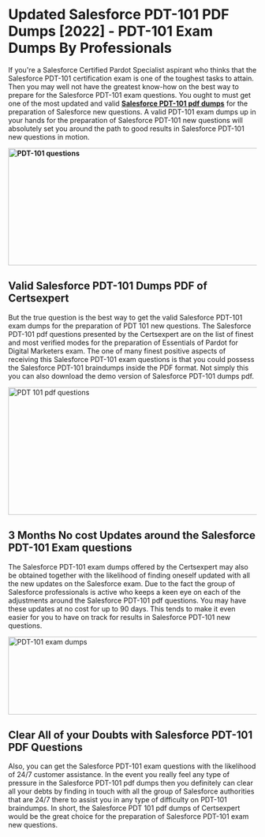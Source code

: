 <h1><strong>Updated Salesforce PDT-101 PDF Dumps [2022] - PDT-101 Exam Dumps By Professionals&nbsp;</strong></h1>
<p><span style="font-weight: 400;">If you're a Salesforce Certified Pardot Specialist aspirant who thinks that the Salesforce PDT-101 certification exam is one of the toughest tasks to attain. Then you may well not have the greatest know-how on the best way to prepare for the Salesforce PDT-101 exam questions. You ought to must get one of the most updated and valid <strong><a href="https://www.certsexpert.com/PDT-101-pdf-questions.html">Salesforce PDT-101 pdf dumps</a></strong> for the preparation of Salesforce new questions. A valid  PDT-101 exam dumps up in your hands for the preparation of Salesforce PDT-101 new questions will absolutely set you around the path to good results in Salesforce PDT-101 new questions in motion.</span></p>
<p><span style="font-weight: 400;"><strong><img style="display: block; margin-left: auto; margin-right: auto;" src="https://i.ibb.co/QXh983F/73475278-2429792180625311-4586132736837681152-n.jpg" alt="PDT-101 questions" width="632" height="238" /></strong></span></p>
<h2><strong>Valid Salesforce PDT-101 Dumps PDF of Certsexpert</strong></h2>
<p><span style="font-weight: 400;">But the true question is the best way to get the valid Salesforce PDT-101 exam dumps for the preparation of PDT 101 new questions. The Salesforce PDT-101 pdf questions presented by the Certsexpert are on the list of finest and most verified modes for the preparation of Essentials of Pardot for Digital Marketers exam. The one of many finest positive aspects of receiving this Salesforce PDT-101 exam questions is that you could possess the Salesforce PDT-101 braindumps inside the PDF format. Not simply this you can also download the demo version of Salesforce PDT-101 dumps pdf.</span></p>
<p><span style="font-weight: 400;"><img style="display: block; margin-left: auto; margin-right: auto;" src="https://i.ibb.co/Jd8hN2L/76714008-3182067705200142-8735104740007870464-n.jpg" alt="PDT 101 pdf questions" width="701" height="259" /></span></p>
<h2><strong>3 Months No cost Updates around the Salesforce PDT-101 Exam questions</strong></h2>
<p><span style="font-weight: 400;">The Salesforce PDT-101 exam dumps offered by the Certsexpert may also be obtained together with the likelihood of finding oneself updated with all the new updates on the Salesforce exam. Due to the fact the group of Salesforce professionals is active who keeps a keen eye on each of the adjustments around the Salesforce PDT-101 pdf questions. You may have these updates at no cost for up to 90 days. This tends to make it even easier for you to have on track for results in Salesforce PDT-101 new questions.</span></p>
<p><span style="font-weight: 400;"><a href="https://www.certsexpert.com/PDT-101-pdf-questions.html"><img style="display: block; margin-left: auto; margin-right: auto;" src="https://i.ibb.co/TMnKrkJ/75398236-424489711531572-5064688549987614720-n.jpg" alt="PDT-101 exam dumps" width="714" height="158" /></a></span></p>
<h2><strong>Clear All of your Doubts with Salesforce PDT-101 PDF Questions</strong></h2>
<p>Also, you can get the Salesforce PDT-101 exam questions with the likelihood of 24/7 customer assistance. In the event you really feel any type of pressure in the Salesforce PDT-101 pdf dumps then you definitely can clear all your debts by finding in touch with all the group of Salesforce authorities that are 24/7 there to assist you in any type of difficulty on  PDT-101 braindumps. In short, the Salesforce PDT 101 pdf dumps of Certsexpert would be the great choice for the preparation of Salesforce PDT-101 exam new questions.</p>
